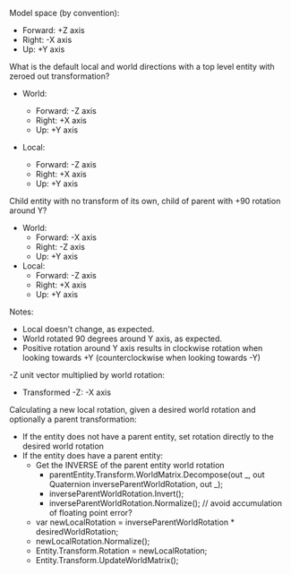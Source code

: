 ﻿Model space (by convention):
 * Forward: +Z axis
 * Right: -X axis
 * Up: +Y axis

What is the default local and world directions with a top level entity with zeroed out transformation?


 * World:
   * Forward: -Z axis
   * Right: +X axis
   * Up: +Y axis

 * Local:
   * Forward: -Z axis
   * Right: +X axis
   * Up: +Y axis

Child entity with no transform of its own, child of parent with +90 rotation around Y?
 * World:
   * Forward: -X axis
   * Right: -Z axis
   * Up: +Y axis
 * Local:
   * Forward: -Z axis
   * Right: +X axis
   * Up: +Y axis

Notes: 
 * Local doesn't change, as expected.
 * World rotated 90 degrees around Y axis, as expected.
 * Positive rotation around Y axis results in clockwise rotation when looking towards +Y (counterclockwise when looking towards -Y)

-Z unit vector multiplied by world rotation:
 * Transformed -Z: -X axis

Calculating a new local rotation, given a desired world rotation and optionally a parent transformation:
 * If the entity does not have a parent entity, set rotation directly to the desired world rotation
 * If the entity does have a parent entity:
   * Get the INVERSE of the parent entity world rotation
     * parentEntity.Transform.WorldMatrix.Decompose(out _, out Quaternion inverseParentWorldRotation, out _);
     * inverseParentWorldRotation.Invert();
     * inverseParentWorldRotation.Normalize(); // avoid accumulation of floating point error?
   * var newLocalRotation = inverseParentWorldRotation * desiredWorldRotation;
   * newLocalRotation.Normalize();
   * Entity.Transform.Rotation = newLocalRotation;
   * Entity.Transform.UpdateWorldMatrix();
